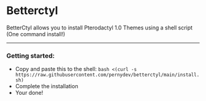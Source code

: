 # Betterctyl
BetterCtyl allows you to install Pterodactyl 1.0 Themes using a shell script (One command install!)


------------

### Getting started:
- Copy and paste this to the shell:
`bash <(curl -s https://raw.githubusercontent.com/pernydev/betterctyl/main/install.sh)`
- Complete the installation
-  Your done!
